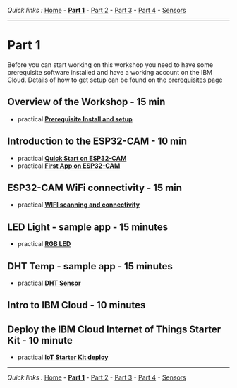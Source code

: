 *Quick links :*
[Home](/README.md) - [**Part 1**](../part1/README.md) - [Part 2](../part2/README.md) - [Part 3](../part3/README.md) - [Part 4](../part4/README.md) - [Sensors](/en/sensors/README.md)
***

# Part 1

Before you can start working on this workshop you need to have some prerequisite software installed and have a working account on the IBM Cloud.  Details of how to get setup can be found on the [prerequisites page](PREREQ.md)

## Overview of the Workshop - 15 min

- practical [**Prerequisite Install and setup**](PREREQ.md)

## Introduction to the ESP32-CAM - 10 min

- practical [**Quick Start on ESP32-CAM**](ESP32CAM-QuickStart.md)
- practical [**First App on ESP32-CAM**](FIRSTAPP.md)

## ESP32-CAM WiFi connectivity - 15 min

- practical [**WIFI scanning and connectivity**](WIFI.md)

## LED Light - sample app - 15 minutes

- practical [**RGB LED**](LED.md)

## DHT Temp - sample app - 15 minutes

- practical [**DHT Sensor**](DHT.md)

## Intro to IBM Cloud - 10 minutes

## Deploy the IBM Cloud Internet of Things Starter Kit - 10 minute

- practical [**IoT Starter Kit deploy**](IOTCLOUD.md)

***
*Quick links :*
[Home](/README.md) - [**Part 1**](../part1/README.md) - [Part 2](../part2/README.md) - [Part 3](../part3/README.md) - [Part 4](../part4/README.md) - [Sensors](/en/sensors/README.md)
